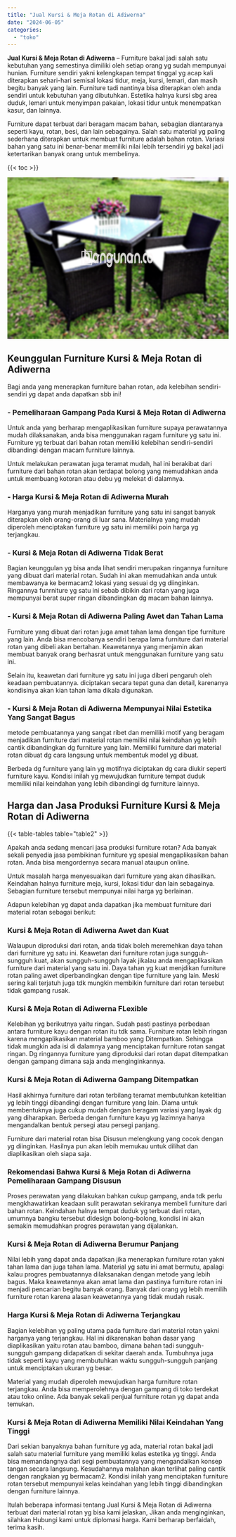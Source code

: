 ```yaml
---
title: "Jual Kursi & Meja Rotan di Adiwerna"
date: "2024-06-05"
categories: 
  - "toko"
---
```


**Jual Kursi & Meja Rotan di Adiwerna** – Furniture bakal jadi salah satu kebutuhan yang semestinya dimiliki oleh setiap orang yg sudah mempunyai hunian. Furniture sendiri yakni kelengkapan tempat tinggal yg acap kali diterapkan sehari-hari semisal lokasi tidur, meja, kursi, lemari, dan masih begitu banyak yang lain. Furniture tadi nantinya bisa diterapkan oleh anda sendiri untuk kebutuhan yang dibutuhkan. Estetika halnya kursi sbg area duduk, lemari untuk menyimpan pakaian, lokasi tidur untuk menempatkan kasur, dan lainnya.

Furniture dapat terbuat dari beragam macam bahan, sebagian diantaranya seperti kayu, rotan, besi, dan lain sebagainya. Salah satu material yg paling sederhana diterapkan untuk membuat furniture adalah bahan rotan. Variasi bahan yang satu ini benar-benar memiliki nilai lebih tersendiri yg bakal jadi ketertarikan banyak orang untuk membelinya.

{{< toc >}}

![Jual Kursi & Meja Rotan di Adiwerna](/images/kursi-meja-rotan-murah46.png)

## Keunggulan Furniture Kursi & Meja Rotan di Adiwerna

Bagi anda yang menerapkan furniture bahan rotan, ada kelebihan sendiri-sendiri yg dapat anda dapatkan sbb ini!

### \- Pemeliharaan Gampang Pada Kursi & Meja Rotan di Adiwerna

Untuk anda yang berharap mengaplikasikan furniture supaya perawatannya mudah dilaksanakan, anda bisa menggunakan ragam furniture yg satu ini. Furniture yg terbuat dari bahan rotan memiliki kelebihan sendiri-sendiri dibandingi dengan macam furniture lainnya.

Untuk melakukan perawatan juga teramat mudah, hal ini berakibat dari furniture dari bahan rotan akan terdapat bolong yang memudahkan anda untuk membuang kotoran atau debu yg melekat di dalamnya.

### \- Harga Kursi & Meja Rotan di Adiwerna Murah

Harganya yang murah menjadikan furniture yang satu ini sangat banyak diterapkan oleh orang-orang di luar sana. Materialnya yang mudah diperoleh menciptakan furniture yg satu ini memiliki poin harga yg terjangkau.

### \- Kursi & Meja Rotan di Adiwerna Tidak Berat

Bagian keunggulan yg bisa anda lihat sendiri merupakan ringannya furniture yang dibuat dari material rotan. Sudah ini akan memudahkan anda untuk membawanya ke bermacam2 lokasi yang sesuai dg yg diinginkan. Ringannya funrniture yg satu ini sebab dibikin dari rotan yang juga mempunyai berat super ringan dibandingkan dg macam bahan lainnya.

### \- Kursi & Meja Rotan di Adiwerna Paling Awet dan Tahan Lama

Furniture yang dibuat dari rotan juga amat tahan lama dengan tipe furniture yang lain. Anda bisa mencobanya sendiri berapa lama furniture dari material rotan yang dibeli akan bertahan. Keawetannya yang menjamin akan membuat banyak orang berhasrat untuk menggunakan furniture yang satu ini.

Selain itu, keawetan dari furniture yg satu ini juga diberi pengaruh oleh keadaan pembuatannya. diciptakan secara tepat guna dan detail, karenanya kondisinya akan kian tahan lama dikala digunakan.

### \- Kursi & Meja Rotan di Adiwerna Mempunyai Nilai Estetika Yang Sangat Bagus

metode pembuatannya yang sangat ribet dan memiliki motif yang beragam menjadikan furniture dari material rotan memiliki nilai keindahan yg lebih cantik dibandingkan dg furniture yang lain. Memiliki furniture dari material rotan dibuat dg cara langsung untuk membentuk model yg dibuat.

Berbeda dg furniture yang lain yg motifnya diciptakan dg cara diukir seperti furniture kayu. Kondisi inilah yg mewujudkan furniture tempat duduk memiliki nilai keindahan yang lebih dibandingi dg furniture lainnya.

## Harga dan Jasa Produksi Furniture Kursi & Meja Rotan di Adiwerna

{{< table-tables table="table2" >}}

Apakah anda sedang mencari jasa produksi furniture rotan? Ada banyak sekali penyedia jasa pembikinan furniture yg spesial mengaplikasikan bahan rotan. Anda bisa mengordernya secara manual ataupun online.

Untuk masalah harga menyesuaikan dari furniture yang akan dihasilkan. Keindahan halnya furniture meja, kursi, lokasi tidur dan lain sebagainya. Sebagian furniture tersebut mempunyai nilai harga yg berlainan.

Adapun kelebihan yg dapat anda dapatkan jika membuat furniture dari material rotan sebagai berikut:

### Kursi & Meja Rotan di Adiwerna Awet dan Kuat

Walaupun diproduksi dari rotan, anda tidak boleh meremehkan daya tahan dari furniture yg satu ini. Keawetan dari furniture rotan juga sungguh-sungguh kuat, akan sungguh-sungguh layak jikalau anda mengaplikasikan furniture dari material yang satu ini. Daya tahan yg kuat menjdikan furniture rotan paling awet diperbandingkan dengan tipe furniture yang lain. Meski sering kali terjatuh juga tdk mungkin membikin furniture dari rotan tersebut tidak gampang rusak.

### Kursi & Meja Rotan di Adiwerna FLexible

Kelebihan yg berikutnya yaitu ringan. Sudah pasti pastinya perbedaan antara furniture kayu dengan rotan itu tdk sama. Furniture rotan lebih ringan karena mengaplikasikan material bamboo yang Ditempatkan. Sehingga tidak mungkin ada isi di dalamnya yang menciptakan furniture rotan sangat ringan. Dg ringannya furniture yang diproduksi dari rotan dapat ditempatkan dengan gampang dimana saja anda menginginkannya.

### Kursi & Meja Rotan di Adiwerna Gampang Ditempatkan

Hasil akhirnya furniture dari rotan terbilang teramat membutuhkan ketelitian yg lebih tinggi dibandingi dengan furniture yang lain. Diama untuk membentuknya juga cukup mudah dengan beragam variasi yang layak dg yang diharapkan. Berbeda dengan furniture kayu yg lazimnya hanya mengandalkan bentuk persegi atau persegi panjang.

Furniture dari material rotan bisa Disusun melengkung yang cocok dengan yg diinginkan. Hasilnya pun akan lebih memukau untuk dilihat dan diaplikasikan oleh siapa saja.

### Rekomendasi Bahwa Kursi & Meja Rotan di Adiwerna Pemeliharaan Gampang Disusun

Proses perawatan yang dilakukan bahkan cukup gampang, anda tdk perlu mengkhawatirkan keadaan sulit perawatan sekiranya membeli furniture dari bahan rotan. Keindahan halnya tempat duduk yg terbuat dari rotan, umumnya bangku tersebut didesign bolong-bolong, kondisi ini akan semakin memudahkan progres perawatan yang dijalankan.

### Kursi & Meja Rotan di Adiwerna Berumur Panjang

Nilai lebih yang dapat anda dapatkan jika menerapkan furniture rotan yakni tahan lama dan juga tahan lama. Material yg satu ini amat bermutu, apalagi kalau progres pembuatannya dilaksanakan dengan metode yang lebih bagus. Maka keawetannya akan amat lama dan pastinya furniture rotan ini menjadi pencarian begitu banyak orang. Banyak dari orang yg lebih memilih furniture rotan karena alasan keawetannya yang tidak mudah rusak.

### Harga Kursi & Meja Rotan di Adiwerna Terjangkau

Bagian kelebihan yg paling utama pada furniture dari material rotan yakni harganya yang terjangkau. Hal ini dikarenakan bahan dasar yang diaplikasikan yaitu rotan atau bamboo, dimana bahan tadi sungguh-sungguh gampang didapatkan di sekitar daerah anda. Tumbuhnya juga tidak seperti kayu yang membutuhkan waktu sungguh-sungguh panjang untuk menciptakan ukuran yg besar.

Material yang mudah diperoleh mewujudkan harga furniture rotan terjangkau. Anda bisa memperolehnya dengan gampang di toko terdekat atau toko online. Ada banyak sekali penjual furniture rotan yg dapat anda temukan.

### Kursi & Meja Rotan di Adiwerna Memiliki Nilai Keindahan Yang Tinggi

Dari sekian banyaknya bahan furniture yg ada, material rotan bakal jadi salah satu material furniture yang memiliki kelas estetika yg tinggi. Anda bisa memandangnya dari segi pembuatannya yang mengandalkan konsep tangan secara langsung. Kesudahannya malahan akan terlihat paling cantik dengan rangkaian yg bermacam2. Kondisi inilah yang menciptakan furniture rotan tersebut mempunyai kelas keindahan yang lebih tinggi dibandingkan dengan furniture lainnya.

Itulah beberapa informasi tentang Jual Kursi & Meja Rotan di Adiwerna terbuat dari material rotan yg bisa kami jelaskan, Jikan anda menginginkan, silahkan Hubungi kami untuk diplomasi harga. Kami berharap berfaidah, terima kasih.
